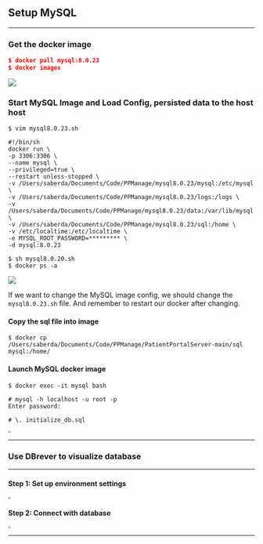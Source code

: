## Setup MySQL

---

### Get the docker image

```JSON
$ docker pull mysql:8.0.23
$ docker images
```

![](https://z3.ax1x.com/2021/08/17/fh99nx.png)

### Start MySQL Image and Load Config, persisted data to the host host

```
$ vim mysql8.0.23.sh
```

```
#!/bin/sh
docker run \
-p 3306:3306 \
--name mysql \
--privileged=true \
--restart unless-stopped \
-v /Users/saberda/Documents/Code/PPManage/mysql8.0.23/mysql:/etc/mysql \
-v /Users/saberda/Documents/Code/PPManage/mysql8.0.23/logs:/logs \
-v /Users/saberda/Documents/Code/PPManage/mysql8.0.23/data:/var/lib/mysql \
-v /Users/saberda/Documents/Code/PPManage/mysql8.0.23/sql:/home \
-v /etc/localtime:/etc/localtime \
-e MYSQL_ROOT_PASSWORD=********* \
-d mysql:8.0.23
```

```
$ sh mysql8.0.20.sh
$ docker ps -a
```

![](https://z3.ax1x.com/2021/08/17/fh9kND.png)

If we want to change the MySQL image config, we should change the ```mysql8.0.23.sh``` file. And remember to restart our docker after changing.

#### Copy the sql file into image

```
$ docker cp /Users/saberda/Documents/Code/PPManage/PatientPortalServer-main/sql mysql:/home/
```

#### Launch MySQL docker image

```
$ docker exec -it mysql bash 

# mysql -h localhost -u root -p
Enter password:

# \. initialize_db.sql
```

<img src="https://z3.ax1x.com/2021/08/17/fhCnG4.png" style="zoom:33%;" />

---

### Use DBrever to visualize database

---

#### Step 1: Set up environment settings

<img src="https://z3.ax1x.com/2021/08/17/fhCFrq.png" style="zoom:30%;" />

#### Step 2: Connect with database

<img src="https://z3.ax1x.com/2021/08/17/fhCEZV.png" style="zoom:30%;" />

---

